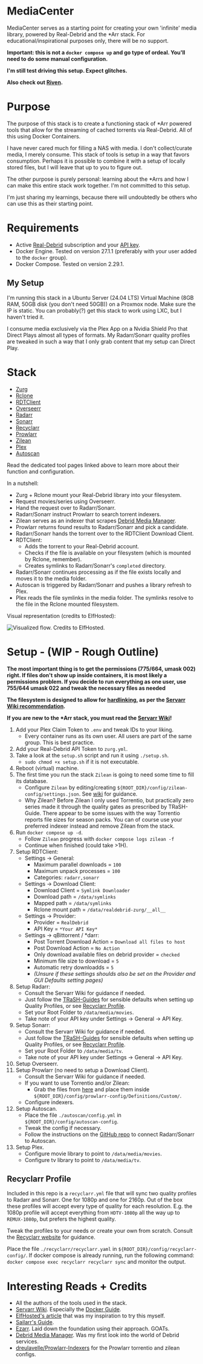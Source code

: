 # MediaCenter
MediaCenter serves as a starting point for creating your own 'infinite' media library, powered by Real-Debrid and the *Arr stack. For educational/inspirational purposes only, there will be no support.

__Important: this is not a `docker compose up` and go type of ordeal. You'll need to do some manual configuration.__

__I'm still test driving this setup. Expect glitches.__

__Also check out [Riven](https://github.com/rivenmedia/riven).__

# Purpose
The purpose of this stack is to create a functioning stack of *Arr powered tools that allow for the streaming of cached torrents via Real-Debrid. All of this using Docker Containers.

I have never cared much for filling a NAS with media. I don't collect/curate media, I merely consume. This stack of tools is setup in a way that favors consumption. Perhaps it is possible to combine it with a setup of locally stored files, but I will leave that up to you to figure out.

The other purpose is purely personal: learning about the *Arrs and how I can make this entire stack work together. I'm not committed to this setup.

I'm just sharing my learnings, because there will undoubtedly be others who can use this as their starting point.

# Requirements
- Active [Real-Debrid](https://real-debrid.com/) subscription and your [API key](https://real-debrid.com/apitoken).
- Docker Engine. Tested on version 27.1.1 (preferably with your user added to the `docker` group).
- Docker Compose. Tested on version 2.29.1.

## My Setup
I'm running this stack in a Ubuntu Server (24.04 LTS) Virtual Machine (8GB RAM, 50GB disk (you don't need 50GB)) on a Proxmox node. Make sure the IP is static. You can probably(?) get this stack to work using LXC, but I haven't tried it.

I consume media exclusively via the Plex App on a Nvidia Shield Pro that Direct Plays almost all types of formats. My Radarr/Sonarr quality profiles are tweaked in such a way that I only grab content that my setup can Direct Play.

# Stack
- [Zurg](https://github.com/debridmediamanager/zurg-testing)
- [Rclone](https://github.com/rclone/rclone)
- [RDTClient](https://github.com/rogerfar/rdt-client)
- [Overseerr](https://overseerr.dev/)
- [Radarr](https://radarr.video/)
- [Sonarr](https://sonarr.tv/)
- [Recyclarr](https://recyclarr.dev/)
- [Prowlarr](https://prowlarr.com/)
- [Zilean](https://github.com/iPromKnight/zilean)
- [Plex](https://www.plex.tv/)
- [Autoscan](https://github.com/saltydk/autoscan)

Read the dedicated tool pages linked above to learn more about their function and configuration.

In a nutshell:
- Zurg + Rclone mount your Real-Debrid library into your filesystem.
- Request movies/series using Overseerr.
- Hand the request over to Radarr/Sonarr.
- Radarr/Sonarr instruct Prowlarr to search torrent indexers.
- Zilean serves as an indexer that scrapes [Debrid Media Manager](https://github.com/debridmediamanager/debrid-media-manager).
- Prowlarr returns found results to Radarr/Sonarr and pick a candidate.
- Radarr/Sonarr hands the torrent over to the RDTClient Download Client.
- RDTClient:
    - Adds the torrent to your Real-Debrid account.
    - Checks if the file is available on your filesystem (which is mounted by Rclone, remember).
    - Creates symlinks to Radarr/Sonarr's `completed` directory.
- Radarr/Sonarr continues processing as if the file exists locally and moves it to the media folder.
- Autoscan is triggered by Radarr/Sonarr and pushes a library refresh to Plex.
- Plex reads the file symlinks in the media folder. The symlinks resolve to the file in the Rclone mounted filesystem.

Visual representation (credits to ElfHosted):

![Visualized flow. Credits to ElfHosted.](./images/flow-visualization.png)

# Setup - (WIP - Rough Outline)
__The most important thing is to get the permissions (775/664, umask 002) right. If files don't show up inside containers, it is most likely a permissions problem. If you decide to run everything as one user, use 755/644 umask 022 and tweak the necessary files as needed__

__The filesystem is designed to allow for [hardlinking](https://trash-guides.info/Hardlinks/Hardlinks-and-Instant-Moves/), as per the [Servarr Wiki recommendation](https://wiki.servarr.com/docker-guide#consistent-and-well-planned-paths).__

__If you are new to the *Arr stack, you must read the [Servarr Wiki](https://wiki.servarr.com/)!__

1. Add your Plex Claim Token to `.env` and tweak IDs to your liking.
    - Every container runs as its own user. All users are part of the same group. This is best practice.
2. Add your Real-Debrid API Token to `zurg.yml`.
3. Take a look at the `setup.sh` script and run it using `./setup.sh`.
    - `sudo chmod +x setup.sh` if it is not executable.
4. Reboot (virtual) machine.
5. The first time you run the stack `Zilean` is going to need some time to fill its database.
    - Configure `Zilean` by editing/creating `${ROOT_DIR}/config/zilean-config/settings.json`. See [wiki](https://ipromknight.github.io/zilean/configuration.html) for guidance.
    - Why Zilean? Before Zilean I only used Torrentio, but practically zero series made it through the quality gates as prescribed by TRaSH-Guide. There appear to be some issues with the way Torrentio reports file sizes for season packs. You can of course use your preferred indexer instead and remove Zilean from the stack.
6. Run `docker compose up -d`.
    - Follow `Zilean` progress with `docker compose logs zilean -f`
    - Continue when finished (could take >1H).
7. Setup RDTClient:
    - Settings -> General:
        - Maximum parallel downloads = `100`
        - Maximum unpack processes = `100`
        - Categories: `radarr,sonarr`
    - Settings -> Download Client:
        - Download Client = `Symlink Downloader`
        - Download path = `/data/symlinks`
        - Mapped path = `/data/symlinks`
        - Rclone mount path = `/data/realdebrid-zurg/__all__`
    - Settings -> Provider:
        - Provider = `RealDebrid`
        - API Key = `*Your API Key*`
    - Settings -> qBittorrent / *darr:
        - Post Torrent Download Action = `Download all files to host`
        - Post Download Action = `No Action`
        - Only download available files on debrid provider = `checked`
        - Minimum file size to download = `5`
        - Automatic retry downloadds = `5`
        - *(Unsure if these settings shoulds also be set on the Provider and GUI Defaults setting pages)*
8. Setup Radarr:
    - Consult the Servarr Wiki for guidance if needed.
    - Just follow the [TRaSH-Guides](https://trash-guides.info/Radarr/) for sensible defaults when setting up Quality Profiles, or see [Recyclarr Profile](#recyclarr-profile).
    - Set your Root Folder to `/data/media/movies`.
    - Take note of your API key under Settings -> General -> API Key.
9. Setup Sonarr:
    - Consult the Servarr Wiki for guidance if needed.
    - Just follow the [TRaSH-Guides](https://trash-guides.info/Sonarr/) for sensible defaults when setting up Quality Profiles, or see [Recyclarr Profile](#recyclarr-profile).
    - Set your Root Folder to `/data/media/tv`.
    - Take note of your API key under Settings -> General -> API Key.
10. Setup Overseerr.
11. Setup Prowlarr (no need to setup a Download Client).
    - Consult the Servarr Wiki for guidance if needed.
    - If you want to use Torrentio and/or Zilean:
        - Grab the files from [here](https://github.com/dreulavelle/Prowlarr-Indexers/tree/main/Custom) and place them inside `${ROOT_DIR}/config/prowlarr-config/Definitions/Custom/`.
    - Configure indexers.
12. Setup Autoscan.
    - Place the file `./autoscan/config.yml` in `${ROOT_DIR}/config/autoscan-config`.
    - Tweak the config if necessary.
    - Follow the instructions on the [GitHub repo](https://github.com/saltydk/autoscan?tab=readme-ov-file#the--arrs) to connect Radarr/Sonarr to Autoscan.
13. Setup Plex.
    - Configure movie library to point to `/data/media/movies`.
    - Configure tv library to point to `/data/media/tv`.

## Recyclarr Profile
Included in this repo is a `recyclarr.yml` file that will sync two quality profiles to Radarr and Sonarr. One for 1080p and one for 2160p. Out of the box these profiles will accept every type of quality for each resolution. E.g. the 1080p profile will accept everything from `HDTV-1080p` all the way up to `REMUX-1080p`, but prefers the highest quality.

Tweak the profiles to your needs or create your own from scratch. Consult the [Recyclarr website](https://recyclarr.dev/) for guidance.

Place the file `./recyclarr/recyclarr.yaml` in `${ROOT_DIR}/config/recyclarr-config/`. If docker compose is already running, run the following command: `docker compose exec recyclarr recyclarr sync` and monitor the output.

# Interesting Reads + Credits
- All the authors of the tools used in the stack. 
- [Servarr Wiki](https://wiki.servarr.com/). Especially the [Docker Guide](https://wiki.servarr.com/docker-guide).
- [ElfHosted's article](https://elfhosted.com/guides/media/stream-from-real-debrid-with-plex-radarr-sonarr-prowlarr/) that was my inspiration to try this myself.
- [Sailarr's Guide](https://savvyguides.wiki/sailarrsguide/).
- [Ezarr](https://github.com/Luctia/ezarr). Laid down the foundation using their approach. GOATs.
- [Debrid Media Manager](https://github.com/debridmediamanager/debrid-media-manager). Was my first look into the world of Debrid services.
- [dreulavelle/Prowlarr-Indexers](https://github.com/dreulavelle/Prowlarr-Indexers) for the Prowlarr torrentio and zilean configs.
